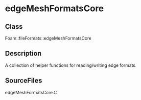 # edgeMeshFormatsCore 
## Class
Foam::fileFormats::edgeMeshFormatsCore

## Description
A collection of helper functions for reading/writing edge formats.

## SourceFiles
edgeMeshFormatsCore.C

